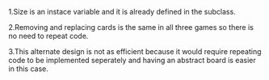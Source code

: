 1.Size is an instace variable and it is already defined in the subclass.

2.Removing and replacing cards is the same in all three games so there is no need to repeat code.

3.This alternate design is not as efficient because it would require repeating code to be implemented seperately and having an abstract board is easier in this case.
